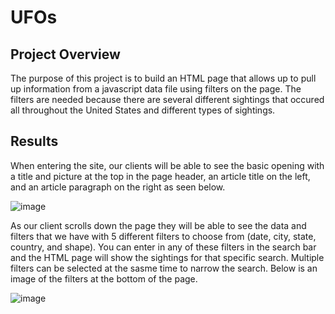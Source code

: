 # UFOs

## Project Overview
The purpose of this project is to build an HTML page that allows up to pull up information from a javascript data file using filters on the page.  The filters are needed because there are several different sightings that occured all throughout the United States and different types of sightings.

## Results
When entering the site, our clients will be able to see the basic opening with a title and picture at the top in the page header, an article title on the left, and an article paragraph on the right as seen below.

![image](https://user-images.githubusercontent.com/78937719/119295141-b0b93a00-bc1b-11eb-93ed-45dc834ad24a.png)


As our client scrolls down the page they will be able to see the data and filters that we have with 5 different filters to choose from (date, city, state, country, and shape).  You can enter in any of these filters in the search bar and the HTML page will show the sightings for that specific search.  Multiple filters can be selected at the sasme time to narrow the search.  Below is an image of the filters at the bottom of the page.

![image](https://user-images.githubusercontent.com/78937719/119295112-9ed79700-bc1b-11eb-9e84-1b2c4df2f198.png)


